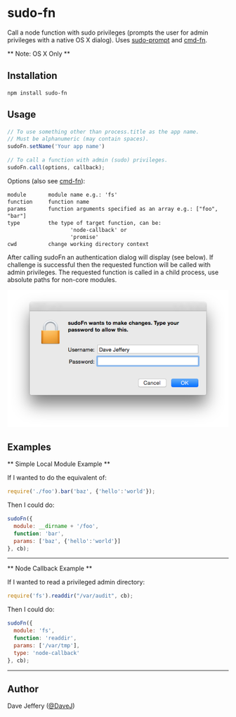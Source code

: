 sudo-fn
======

Call a node function with sudo privileges (prompts the user for admin privileges with a native OS X dialog).
Uses [sudo-prompt](https://www.npmjs.com/package/sudo-prompt) and [cmd-fn](https://www.npmjs.com/package/cmd-fn).

** Note: OS X Only **

Installation
------------
```
npm install sudo-fn
```

Usage
-----
```javascript
// To use something other than process.title as the app name.
// Must be alphanumeric (may contain spaces).
sudoFn.setName('Your app name')
```

```javascript
// To call a function with admin (sudo) privileges.
sudoFn.call(options, callback);
```

Options (also see [cmd-fn](https://www.npmjs.com/package/cmd-fn)):

```
module       module name e.g.: 'fs'
function     function name
params       function arguments specified as an array e.g.: ["foo", "bar"]
type         the type of target function, can be:
                    'node-callback' or
                    'promise'
cwd          change working directory context
```

After calling sudoFn an authentication dialog will display (see below).
If challenge is successful then the requested function will be called with admin privileges.
The requested function is called in a child process, use absolute paths for non-core modules.

![sudoFn on OS X](./osx.png)


Examples
--------

** Simple Local Module Example **

If I wanted to do the equivalent of:
```javascript
require('./foo').bar('baz', {'hello':'world'});
```

Then I could do:
```javascript
sudoFn({
  module: __dirname + '/foo',
  function: 'bar',
  params: ['baz', {'hello':'world'}]
}, cb);
```

********

** Node Callback Example **

If I wanted to read a privileged admin directory:

```javascript
require('fs').readdir("/var/audit", cb);
```

Then I could do:
```javascript
sudoFn({
  module: 'fs',
  function: 'readdir',
  params: ['/var/tmp'],
  type: 'node-callback'
}, cb);
```

********

Author
------

Dave Jeffery ([@DaveJ](https://twitter.com/DaveJ))
